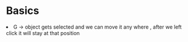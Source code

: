 # Basics
<li> G -> object gets selected and we can move it any where , after we left click it will stay at that position</li>

